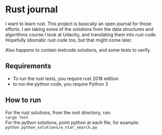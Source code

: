# Rust journal

I want to learn rust. This project is basically an open journal for those
efforts. I am taking some of the solutions from the data structures and
algorithms course I took at Udacity, and translating them into rust code.
Hopefully idiomatic rust code too, but that might come later.


Also happens to contain leetcode solutions, and some tests to verify.

## Requirements
* To run the rust tests, you require rust 2018 edition
* to run the python code, you require Python 3

## How to run
For the rust solutions, from the root directory, run:
<br/>
`cargo test`
<br/>
For the python solutions, point python at each file, for example:
<br/>
`python python_solutions/a_star_search.py`

